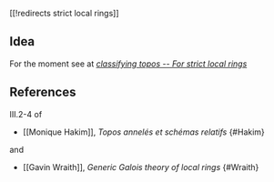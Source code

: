 [[!redirects strict local rings]]

## Idea

For the moment see at _[classifying topos -- For strict local rings](http://ncatlab.org/nlab/show/classifying+topos#StrictLocalRings)_

## References

III.2-4 of

* [[Monique Hakim]], _Topos annelés et schémas relatifs_
 {#Hakim}

and

* [[Gavin Wraith]], _Generic Galois theory of local rings_
 {#Wraith}
